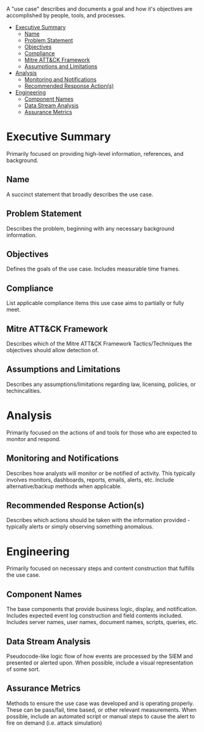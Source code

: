 A "use case" describes and documents a goal and how it's objectives are accomplished by people, tools, and processes.

- [Executive Summary](#executive-summary)
  - [Name](#name)
  - [Problem Statement](#problem-statement)
  - [Objectives](#objectives)
  - [Compliance](#compliance)
  - [Mitre ATT&CK Framework](#mitre-attck-framework)
  - [Assumptions and Limitations](#assumptions-and-limitations)
- [Analysis](#analysis)
  - [Monitoring and Notifications](#monitoring-and-notifications)
  - [Recommended Response Action(s)](#recommended-response-actions)
- [Engineering](#engineering)
  - [Component Names](#component-names)
  - [Data Stream Analysis](#data-stream-analysis)
  - [Assurance Metrics](#assurance-metrics)

# Executive Summary
Primarily focused on providing high-level information, references, and background.

## Name
A succinct statement that broadly describes the use case.

## Problem Statement
Describes the problem, beginning with any necessary background information.

## Objectives
Defines the goals of the use case. Includes measurable time frames.

## Compliance
List applicable compliance items this use case aims to partially or fully meet.

## Mitre ATT&CK Framework
Describes which of the Mitre ATT&CK Framework Tactics/Techniques the objectives should allow detection of.

## Assumptions and Limitations
Describes any assumptions/limitations regarding law, licensing, policies, or techincalities.

# Analysis
Primarily focused on the actions of and tools for those who are expected to monitor and respond.

## Monitoring and Notifications
Describes how analysts will monitor or be notified of activity. This typically involves monitors, dashboards, reports, emails, alerts, etc. Include alternative/backup methods when applicable.

## Recommended Response Action(s)
Describes which actions should be taken with the information provided - typically alerts or simply observing something anomalous. 

# Engineering
Primarily focused on necessary steps and content construction that fulfills the use case.

## Component Names
The base components that provide business logic, display, and notification. Includes expected event log construction and field contents included. Includes server names, user names, document names, scripts, queries, etc.

## Data Stream Analysis
Pseudocode-like logic flow of how events are processed by the SIEM and presented or alerted upon. When possible, include a visual representation of some sort.

## Assurance Metrics
Methods to ensure the use case was developed and is operating properly. These can be pass/fail, time based, or other relevant measurements. When possible, include an automated script or manual steps to cause the alert to fire on demand (i.e. attack simulation)
